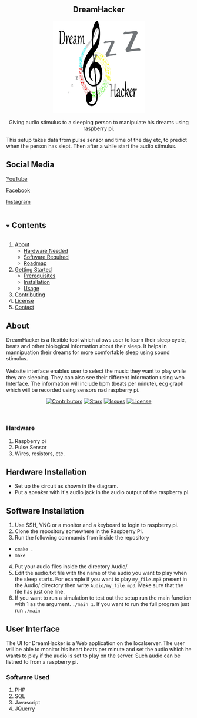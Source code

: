 <h2 align="center">DreamHacker</h2> 
<div align="center">
   <a href="https://github.com/praveen1992/DreamHacker/">
    <img src="Images/LogoDreamHacker.jpeg" alt="Logo" width="250" height="250">
  </a>
  <p align="center">
    Giving audio stimulus to a sleeping person to manipulate his dreams using raspberry pi. 
    <br />
</div>



This setup takes data from pulse sensor and time of the day etc, to predict when the person has slept.
Then after a while start the audio stimulus.


## Social Media

[YouTube](https://www.youtube.com/channel/UCoZ31rXYGIltQAecAKzutBQ)

[Facebook](https://www.facebook.com/Dream-Hacker-103619898510175)

[Instagram](https://www.instagram.com/proj_dreamhacker/)

<!-- TOC -->
<details open="open">
  <summary><h2 style="display: inline-block">Contents</h2></summary>
  <ol>
    <li>
      <a href="#about">About</a>
      <ul>
        <li><a href="#hardware">Hardware Needed</a></li>
        <li><a href="#software">Software Required</a></li>
        <li><a href="#roadmap">Roadmap</a></li>
      </ul>
    </li>
    <li>
      <a href="#getting-started">Getting Started</a>
      <ul>
        <li><a href="#prerequisites">Prerequisites</a></li>
        <li><a href="#installation">Installation</a></li>
        <li><a href="#usage">Usage</a></li>
      </ul>
    </li>
    <li><a href="#contributing">Contributing</a></li>
    <li><a href="#license">License</a></li>
    <li><a href="#contact">Contact</a></li>
  </ol>
</details>

<!-- Project descirption -->
## About
DreamHacker is a flexible  tool which allows user to learn their sleep cycle, beats and other biological information about their sleep. It helps in mannipuation their dreams for more comfortable sleep using sound stimulus.
<br />
<br />
Website interface enables user to select the music they want to play while they are sleeping. They can also see their different information using web Interface. 
The information will include bpm (beats per minute), ecg graph which will be recorded using sensors nad raspberry pi.
<br />


<div align="center">

[![Contributors](https://img.shields.io/badge/Contributors-4-brightgreen)](https://github.com/praveen1992/DreamHacker/network/contributors)
[![Stars](https://img.shields.io/badge/Stars-2-green)](https://github.com/praveen1992/DreamHacker/stargazers)
[![Issues](https://img.shields.io/github/issues-raw/praveen1992/DreamHacker)](https://github.com/praveen1992/DreamHacker/issues)
[![License](https://img.shields.io/github/license/shreyExp/DreamHacker)](https://github.com/praveen1992/DreamHacker/blob/master/LICENSE)

<br />

</div>

### Hardware
1. Raspberry pi
1. Pulse Sensor
1. Wires, resistors, etc.

## Hardware Installation
 - Set up the circuit as shown in the diagram.
 - Put a speaker with it's audio jack in the audio output of the raspberry pi.

## Software Installation 
1. Use SSH, VNC or a monitor and a keyboard to login to raspberry pi.
2. Clone the repository somewhere in the Raspberry Pi.
3. Run the following commands from inside the repository 
 - `cmake .` 
 - `make`
4. Put your audio files inside the directory Audio/.
5. Edit the audio.txt file with the name of the audio you want to play when the sleep starts. For example if you want to play `my_file.mp3` present in the Audio/ directory then write `Audio/my_file.mp3`. Make sure that the file has just one line.
7. If you want to run a simulation to test out the setup run the main function with 1 as the argument. `./main 1`. If you want to run the full program just run `./main`

## User Interface
The UI for DreamHacker is a Web application on the localserver. The user will be able to monitor his heart beats per minute and set the audio which he wants to play if the audio is set to play on the server. Such audio can be listned to from a raspberry pi. 

### Software Used 
1. PHP
1. SQL
1. Javascript
1. JQuerry


